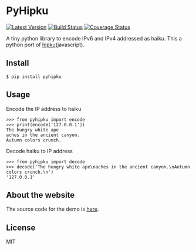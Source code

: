 # PyHipku

[![Latest Version][1]][2]
[![Build Status][3]][4]
[![Coverage Status][5]][6]

A tiny python library to encode IPv6 and IPv4 addressed as haiku.
This a python port of [hipku][7](javascript).

## Install

    $ pip install pyhipku

## Usage

Encode the IP address to haiku

    >>> from pyhipku import encode
    >>> print(encode('127.0.0.1'))
    The hungry white ape
    aches in the ancient canyon.
    Autumn colors crunch.

Decode haiku to IP address

    >>> from pyhipku import decode
    >>> decode('The hungry white ape\naches in the ancient canyon.\nAutumn colors crunch.\n')
    '127.0.0.1'

## About the website

The source code for the demo is [here][].

## License

MIT


[1]: http://img.shields.io/pypi/v/pyhipku.svg
[2]: https://pypi.python.org/pypi/pyhipku
[3]: https://travis-ci.org/lord63/pyhipku.svg
[4]: https://travis-ci.org/lord63/pyhipku
[5]: https://coveralls.io/repos/lord63/pyhipku/badge.svg
[6]: https://coveralls.io/r/lord63/pyhipku
[7]: https://github.com/gabemart/hipku
[here]: https://github.com/lord63/pyhipku_web
